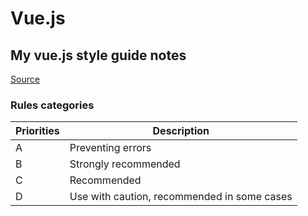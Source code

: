 # Vue.js

## My vue.js style guide notes

[Source](https://vuejs.org/style-guide/)

### Rules categories

| Priorities   | Description                                 |
| ------------ | ------------------------------------------- |
| A            | Preventing errors                           |
| B            | Strongly recommended                        |
| C            | Recommended                                 |
| D            | Use with caution, recommended in some cases |
